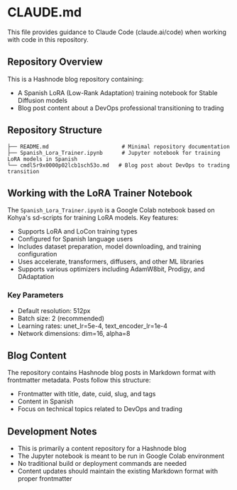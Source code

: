 # CLAUDE.md

This file provides guidance to Claude Code (claude.ai/code) when working with code in this repository.

## Repository Overview

This is a Hashnode blog repository containing:
- A Spanish LoRA (Low-Rank Adaptation) training notebook for Stable Diffusion models
- Blog post content about a DevOps professional transitioning to trading

## Repository Structure

```
├── README.md                       # Minimal repository documentation
├── Spanish_Lora_Trainer.ipynb      # Jupyter notebook for training LoRA models in Spanish
└── cmdl5r9x0000p02lcb1sch53o.md   # Blog post about DevOps to trading transition
```

## Working with the LoRA Trainer Notebook

The `Spanish_Lora_Trainer.ipynb` is a Google Colab notebook based on Kohya's sd-scripts for training LoRA models. Key features:

- Supports LoRA and LoCon training types
- Configured for Spanish language users
- Includes dataset preparation, model downloading, and training configuration
- Uses accelerate, transformers, diffusers, and other ML libraries
- Supports various optimizers including AdamW8bit, Prodigy, and DAdaptation

### Key Parameters
- Default resolution: 512px
- Batch size: 2 (recommended)
- Learning rates: unet_lr=5e-4, text_encoder_lr=1e-4
- Network dimensions: dim=16, alpha=8

## Blog Content

The repository contains Hashnode blog posts in Markdown format with frontmatter metadata. Posts follow this structure:
- Frontmatter with title, date, cuid, slug, and tags
- Content in Spanish
- Focus on technical topics related to DevOps and trading

## Development Notes

- This is primarily a content repository for a Hashnode blog
- The Jupyter notebook is meant to be run in Google Colab environment
- No traditional build or deployment commands are needed
- Content updates should maintain the existing Markdown format with proper frontmatter